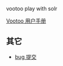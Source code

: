 vootoo play with solr

[Vootoo 用户手册](https://chenlb.gitbooks.io/vootoo-user-guide/content/index.html)

## 其它

 * [bug 提交](https://github.com/chenlb/vootoo/issues/new)
